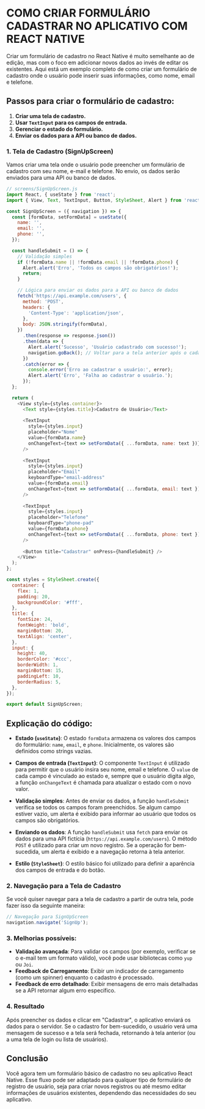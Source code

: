 # COMO CRIAR FORMULÁRIO CADASTRAR NO APLICATIVO COM REACT NATIVE
Criar um formulário de cadastro no React Native é muito semelhante ao de edição, mas com o foco em adicionar novos dados ao invés de editar os existentes. Aqui está um exemplo completo de como criar um formulário de cadastro onde o usuário pode inserir suas informações, como nome, email e telefone.

## Passos para criar o formulário de cadastro:
1. **Criar uma tela de cadastro.**
2. **Usar `TextInput` para os campos de entrada.**
3. **Gerenciar o estado do formulário.**
4. **Enviar os dados para a API ou banco de dados.**

### 1. **Tela de Cadastro (SignUpScreen)**
Vamos criar uma tela onde o usuário pode preencher um formulário de cadastro com seu nome, e-mail e telefone. No envio, os dados serão enviados para uma API ou banco de dados.

```javascript
// screens/SignUpScreen.js
import React, { useState } from 'react';
import { View, Text, TextInput, Button, StyleSheet, Alert } from 'react-native';

const SignUpScreen = ({ navigation }) => {
  const [formData, setFormData] = useState({
    name: '',
    email: '',
    phone: '',
  });

  const handleSubmit = () => {
    // Validação simples
    if (!formData.name || !formData.email || !formData.phone) {
      Alert.alert('Erro', 'Todos os campos são obrigatórios!');
      return;
    }

    // Lógica para enviar os dados para a API ou banco de dados
    fetch('https://api.example.com/users', {
      method: 'POST',
      headers: {
        'Content-Type': 'application/json',
      },
      body: JSON.stringify(formData),
    })
      .then(response => response.json())
      .then(data => {
        Alert.alert('Sucesso', 'Usuário cadastrado com sucesso!');
        navigation.goBack(); // Voltar para a tela anterior após o cadastro
      })
      .catch(error => {
        console.error('Erro ao cadastrar o usuário:', error);
        Alert.alert('Erro', 'Falha ao cadastrar o usuário.');
      });
  };

  return (
    <View style={styles.container}>
      <Text style={styles.title}>Cadastro de Usuário</Text>
      
      <TextInput
        style={styles.input}
        placeholder="Nome"
        value={formData.name}
        onChangeText={text => setFormData({ ...formData, name: text })}
      />
      
      <TextInput
        style={styles.input}
        placeholder="Email"
        keyboardType="email-address"
        value={formData.email}
        onChangeText={text => setFormData({ ...formData, email: text })}
      />
      
      <TextInput
        style={styles.input}
        placeholder="Telefone"
        keyboardType="phone-pad"
        value={formData.phone}
        onChangeText={text => setFormData({ ...formData, phone: text })}
      />
      
      <Button title="Cadastrar" onPress={handleSubmit} />
    </View>
  );
};

const styles = StyleSheet.create({
  container: {
    flex: 1,
    padding: 20,
    backgroundColor: '#fff',
  },
  title: {
    fontSize: 24,
    fontWeight: 'bold',
    marginBottom: 20,
    textAlign: 'center',
  },
  input: {
    height: 40,
    borderColor: '#ccc',
    borderWidth: 1,
    marginBottom: 15,
    paddingLeft: 10,
    borderRadius: 5,
  },
});

export default SignUpScreen;
```

## Explicação do código:
- **Estado (`useState`)**: O estado `formData` armazena os valores dos campos do formulário: `name`, `email`, e `phone`. Inicialmente, os valores são definidos como strings vazias.
  
- **Campos de entrada (`TextInput`)**: O componente `TextInput` é utilizado para permitir que o usuário insira seu nome, email e telefone. O `value` de cada campo é vinculado ao estado e, sempre que o usuário digita algo, a função `onChangeText` é chamada para atualizar o estado com o novo valor.

- **Validação simples**: Antes de enviar os dados, a função `handleSubmit` verifica se todos os campos foram preenchidos. Se algum campo estiver vazio, um alerta é exibido para informar ao usuário que todos os campos são obrigatórios.

- **Enviando os dados**: A função `handleSubmit` usa `fetch` para enviar os dados para uma API fictícia (`https://api.example.com/users`). O método `POST` é utilizado para criar um novo registro. Se a operação for bem-sucedida, um alerta é exibido e a navegação retorna à tela anterior.

- **Estilo (`StyleSheet`)**: O estilo básico foi utilizado para definir a aparência dos campos de entrada e do botão.

### 2. **Navegação para a Tela de Cadastro**
Se você quiser navegar para a tela de cadastro a partir de outra tela, pode fazer isso da seguinte maneira:

```javascript
// Navegação para SignUpScreen
navigation.navigate('SignUp');
```

### 3. **Melhorias possíveis:**
- **Validação avançada**: Para validar os campos (por exemplo, verificar se o e-mail tem um formato válido), você pode usar bibliotecas como `yup` ou `Joi`.
- **Feedback de Carregamento**: Exibir um indicador de carregamento (como um spinner) enquanto o cadastro é processado.
- **Feedback de erro detalhado**: Exibir mensagens de erro mais detalhadas se a API retornar algum erro específico.

### 4. **Resultado**
Após preencher os dados e clicar em "Cadastrar", o aplicativo enviará os dados para o servidor. Se o cadastro for bem-sucedido, o usuário verá uma mensagem de sucesso e a tela será fechada, retornando à tela anterior (ou a uma tela de login ou lista de usuários).

## Conclusão
Você agora tem um formulário básico de cadastro no seu aplicativo React Native. Esse fluxo pode ser adaptado para qualquer tipo de formulário de registro de usuário, seja para criar novos registros ou até mesmo editar informações de usuários existentes, dependendo das necessidades do seu aplicativo.